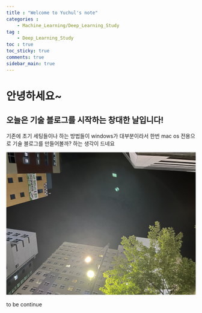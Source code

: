 ```yaml
---
title : "Welcome to Yuchul's note"
categories :
    - Machine_Learning/Deep_Learning_Study
tag :
    - Deep_Learning_Study
toc : true
toc_sticky: true
comments: true
sidebar_main: true
---
```


# 안녕하세요~
## 오늘은 기술 블로그를 시작하는 창대한 날입니다!

기존에 초기 세팅들이나 하는 방법들이 windows가 대부분이라서 한번 mac os 전용으로 기술 블로그를 만들어볼까?
하는 생각이 드네요
<p align="center"><img src="/MYPICS/firstsettings/1.jpg" width = "600" ></p>

to be continue